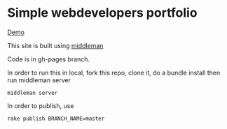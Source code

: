 # Simple webdevelopers portfolio

[Demo](https://roshanjossey.github.io)

This site is built using [middleman](https://middlemanapp.com)

Code is in gh-pages branch.

In order to run this in local, fork this repo, clone it, do a bundle install then run middleman server

```
middleman server
```

In order to publish, use

```
rake publish BRANCH_NAME=master
```
